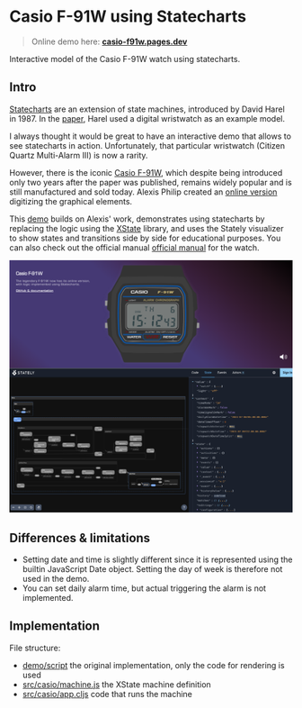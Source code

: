 # Casio F-91W using Statecharts

> Online demo here: **[casio-f91w.pages.dev](https://casio-f91w.pages.dev)**

Interactive model of the Casio F-91W watch using statecharts.

## Intro

[Statecharts](https://statecharts.dev) are an extension of state machines, introduced by David Harel in 1987.
In the [paper](https://www.wisdom.weizmann.ac.il/~harel/papers/Statecharts.pdf), Harel used a digital wristwatch as an example model.

I always thought it would be great to have an interactive demo that allows to see statecharts in action.
Unfortunately, that particular wristwatch (Citizen Quartz Multi-Alarm III) is now a rarity.

However, there is the iconic [Casio F-91W](https://en.wikipedia.org/wiki/Casio_F-91W), which despite being introduced only two years after the paper was published, remains widely popular and is still manufactured and sold today.
Alexis Philip created an [online version](https://github.com/alexisphilip/Casio-F-91W) digitizing the graphical elements.

This [demo](https://casio-f91w.pages.dev) builds on Alexis' work, demonstrates using statecharts by replacing the logic using the [XState](https://xstate.js.org/) library, and uses the Stately visualizer to show states and transitions side by side for educational purposes. You can also check out the official manual [official manual](https://support.casio.com/storage/en/manual/pdf/EN/009/qw593.pdf) for the watch.

[![Casio F-91W Statecharts Demo](images/statecharts-demo.png)](https://casio-f91w.pages.dev)

## Differences & limitations

- Setting date and time is slightly different since it is represented using the builtin JavaScript Date object. Setting the day of week is therefore not used in the demo.
- You can set daily alarm time, but actual triggering the alarm is not implemented.

## Implementation

File structure:

- [demo/script](demo/script) the original implementation, only the code for rendering is used
- [src/casio/machine.js](src/casio/machine.js) the XState machine definition
- [src/casio/app.cljs](src/casio/app.cljs) code that runs the machine
